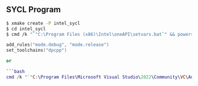 ## SYCL Program
```bash
$ xmake create -P intel_sycl
$ cd intel_sycl
$ cmd /k "`"C:\Program Files (x86)\Intel\oneAPI\setvars.bat`" && powershell"
```
```lua
add_rules("mode.debug", "mode.release")
set_toolchains("dpcpp")

or

```bash
cmd /k "`"C:\Program Files\Microsoft Visual Studio\2022\Community\VC\Auxiliary\Build\vcvars64.bat`" && powershell"
```

